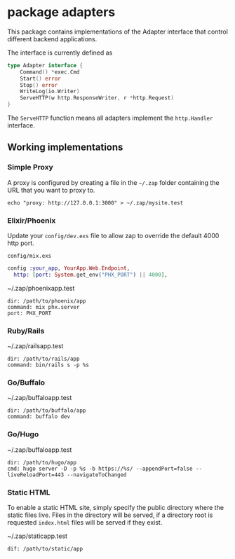 # package adapters

This package contains implementations of the Adapter interface that control
different backend applications.

The interface is currently defined as

```go
type Adapter interface {
	Command() *exec.Cmd
	Start() error
	Stop() error
	WriteLog(io.Writer)
	ServeHTTP(w http.ResponseWriter, r *http.Request)
}
```

The `ServeHTTP` function means all adapters implement the `http.Handler`
interface.

## Working implementations

### Simple Proxy

A proxy is configured by creating a file in the `~/.zap` folder containing the
URL that you want to proxy to.  

`echo "proxy: http://127.0.0.1:3000" > ~/.zap/mysite.test`

### Elixir/Phoenix

Update your `config/dev.exs` file to allow zap to override the default 4000 http port.

`config/mix.exs`
```elixir
config :your_app, YourApp.Web.Endpoint,
  http: [port: System.get_env("PHX_PORT") || 4000],
```

~/.zap/phoenixapp.test

```
dir: /path/to/phoenix/app
command: mix phx.server
port: PHX_PORT
```

### Ruby/Rails

~/.zap/railsapp.test

```
dir: /path/to/rails/app
command: bin/rails s -p %s
```

### Go/Buffalo

~/.zap/buffaloapp.test

```
dir: /path/to/buffalo/app
command: buffalo dev
```

### Go/Hugo

~/.zap/buffaloapp.test

```
dir: /path/to/hugo/app
cmd: hugo server -D -p %s -b https://%s/ --appendPort=false --liveReloadPort=443 --navigateToChanged
```

### Static HTML

To enable a static HTML site, simply specify the public directory
where the static files live.  Files in the directory will be served, if a directory
root is requested `index.html` files will be served if they exist.

~/.zap/staticapp.test

```
dif: /path/to/static/app
```
